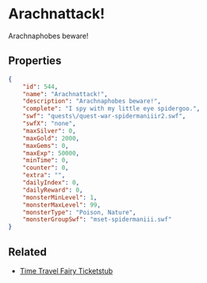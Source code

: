 # Arachnattack!

Arachnaphobes beware!

## Properties

```json
{
    "id": 544,
    "name": "Arachnattack!",
    "description": "Arachnaphobes beware!",
    "complete": "I spy with my little eye spidergoo.",
    "swf": "quests\/quest-war-spidermaniiir2.swf",
    "swfX": "none",
    "maxSilver": 0,
    "maxGold": 2000,
    "maxGems": 0,
    "maxExp": 50000,
    "minTime": 0,
    "counter": 0,
    "extra": "",
    "dailyIndex": 0,
    "dailyReward": 0,
    "monsterMinLevel": 1,
    "monsterMaxLevel": 99,
    "monsterType": "Poison, Nature",
    "monsterGroupSwf": "mset-spidermaniii.swf"
}
```

## Related

- [Time Travel Fairy Ticketstub](../items/3375-time-travel-fairy-ticketstub.md)


